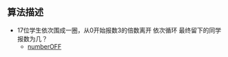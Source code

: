 ## 算法描述

* 17位学生依次围成一圈，从0开始报数3的倍数离开
      依次循环
        最终留下的同学报数为几？
  * [numberOFF](https://github.com/GXTAO/Algorithm/edit/master/numberOFF/test.cpp)
         
